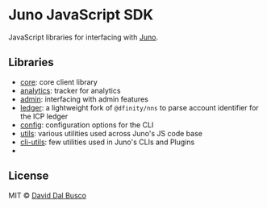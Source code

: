 # Juno JavaScript SDK

JavaScript libraries for interfacing with [Juno].

## Libraries

- [core](/packages/core): core client library
- [analytics](/packages/analytics): tracker for analytics
- [admin](/packages/admin): interfacing with admin features
- [ledger](/packages/ledger): a lightweight fork of `@dfinity/nns` to parse account identifier for the ICP ledger
- [config](/packages/config): configuration options for the CLI
- [utils](/packages/utils): various utilities used across Juno's JS code base
- [cli-utils](/packages/cli-utils): few utilities used in Juno's CLIs and Plugins
- 
## License

MIT © [David Dal Busco](mailto:david.dalbusco@outlook.com)

[juno]: https://juno.build
